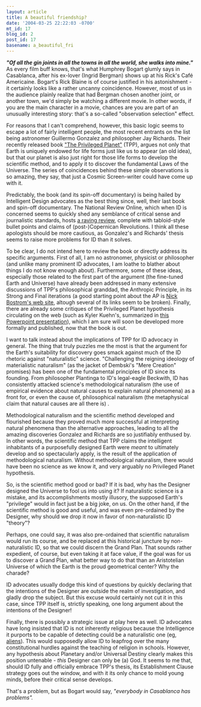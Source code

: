 ```yaml
---
layout: article
title: A beautiful friendship?
date: '2004-03-25 22:22:03 -0700'
mt_id: 17
blog_id: 2
post_id: 17
basename: a_beautiful_fri
---
```

<b><i>"Of all the gin joints in all the towns in all the world, she walks into mine."</i></b>
As every film buff knows, that's what Humphrey Bogart glumly says in Casablanca, after his ex-lover (Ingrid Bergman) shows up at his Rick's Café Americaine.  Bogart's Rick Blaine is of course justified in his astonishment - it certainly looks like a rather uncanny coincidence.   However, most of us in the audience plainly realize that had Bergman chosen another joint, or another town, we'd simply be watching a different movie.  In other words, if you are the main character in a movie, chances are you are part of an unusually interesting story: that's a so-called "observation selection" effect.

For reasons that I can't comprehend, however, this basic logic seems to escape a lot of fairly intelligent people, the most recent entrants on the list being astronomer Guillermo Gonzalez and philosopher Jay Richards.  Their recently released book <a href="http://www.amazon.com/exec/obidos/tg/detail/-/0895260654/qid=1080186769/sr=1-1/ref=sr_1_1/103-9120728-8712609?v=glance&s=books">"The Privileged Planet"</a> (TPP), argues not only that Earth is uniquely endowed for life forms just like us to appear (an old idea), but that our planet is also just right for those life forms to develop the scientific method, and to apply it to discover the fundamental Laws of the Universe.  The series of coincidences behind these simple observations is so amazing, they say, that just a Cosmic Screen-writer could have come up with it.  

Predictably, the book (and its spin-off documentary) is being hailed by Intelligent Design advocates as the best thing since, well, their last book and spin-off documentary.  The National Review Online, which when ID is concerned seems to quickly shed any semblance of critical sense and journalistic standards, hosts <a href="http://www.nrbookservice.com/bookpage.asp?prod_cd=c6446">a raving review</a>, complete with tabloid-style bullet points and claims of (post-)Copernican Revolutions.  I think all these apologists should be more cautious, as Gonzalez's and Richards' thesis seems to raise more problems for ID than it solves.


<!--more-->

To be clear, I do not intend here to review the book or directly address its specific arguments.  First of all, I am no astronomer, physicist or philosopher (and unlike many prominent ID advocates, I am loathe to blather about things I do not know enough about).  Furthermore, some of these ideas, especially those related to the first part of the argument (the fine-tuned Earth and Universe) have already been addressed in many extensive discussions of TPP's philosophical granddad, the Anthropic Principle, in its Strong and Final iterations (a good starting point about the AP is <a href="http://www.anthropic-principle.com/index.html">Nick Bostrom's web site</a>, altough several of its links seem to be broken).  Finally, there are already some critiques of the Privileged Planet hypothesis circulating on the web (such as Kyler Kuehn's, summarized in <a href="http://www.ps.uci.edu/~kuehn/personal/asa2003.ppt">this Powerpoint presentation</a>), which I am sure will soon be developed more formally and published, now that the book is out. 

I want to talk instead about the implications of TPP for ID advocacy in general.  The thing that truly puzzles me the most is that the argument for the Earth's suitability for discovery goes smack against much of the ID rhetoric against "naturalistic" science.  "Challenging the reigning ideology of materialistic naturalism" (as the jacket of Dembski's "Mere Creation" promises) has been one of the fundamental principles of ID since its founding. From philosopher Plantinga to ID's legal-eagle Beckwith, ID has consistently attacked science's methodological naturalism (the use of empirical evidence about natural causes to explain natural phenomena) as a front for, or even the cause of, philosophical naturalism (the metaphysical claim that natural causes are all there is) .   

Methodological naturalism and the scientific method developed and flourished because they proved much more successful at interpreting natural phenomena than the alternative approaches, leading to all the amazing discoveries Gonzalez and Richards are so justifiably enthused by.  In other words, the scientific method that TPP claims the intelligent inhabitants of a purposefully designed Earth were <i>meant</i> to ultimately develop and so spectacularly apply, is the result of the application of methodological naturalism.   Without methodological naturalism, there would have been no science as we know it, and very arguably no Privileged Planet hypothesis.   

So, is the scientific method good or bad? If it is bad, why has the Designer designed the Universe to fool us into using it?  If naturalistic science is a mistake, and its accomplishments mostly illusory, the supposed Earth's "privilege" would in fact just be a big joke, on us.  On the other hand, if the scientific method is good and useful, and was even pre-ordained by the Designer, why should we drop it now in favor of non-naturalistic ID "theory"?  

Perhaps, one could say, it was also pre-ordained that scientific naturalism would run its course, and be replaced at this historical juncture by non-naturalistic ID, so that we could discern the Grand Plan.  That sounds rather expedient, of course, but even taking it at face value, if the goal was for us to discover a Grand Plan, what better way to do that than an Aristotelian Universe of which the Earth is the proud geometrical center?  Why the charade?

ID advocates usually dodge this kind of questions by quickly declaring that the intentions of the Designer are outside the realm of investigation, and gladly drop the subject.  But this excuse would certainly not cut it in this case, since TPP itself is, strictly speaking, one long argument about the intentions of the Designer!

Finally, there is possibly a strategic issue at play here as well.  ID advocates have long insisted that ID is not inherently religious because the Intelligence it purports to be capable of detecting could be a naturalistic one (eg, <a href="http://www.pandasthumb.org/pt-archives/000031.html#more">aliens</a>).  This would supposedly allow ID to leapfrog over the many constitutional hurdles against the teaching of religion in schools.    However, any hypothesis about Planetary and/or Universal Destiny clearly makes this position untenable - <i>this</i> Designer can only be (a) God.  It seems to me that, should ID fully and officially embrace TPP's thesis, its Establishment Clause strategy goes out the window, and with it its only chance to mold young minds, before their critical sense develops.  

That's a problem, but as Bogart would say, <i>"everybody in Casablanca has problems".</i>
